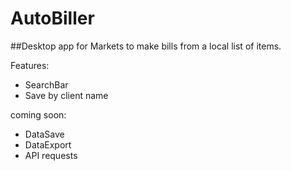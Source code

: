 # AutoBiller

##Desktop app for Markets to make bills from a local list of items.

Features:
- SearchBar
- Save by client name

coming soon:
- DataSave
- DataExport
- API requests
